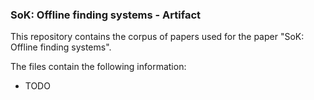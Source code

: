 ### SoK: Offline finding systems - Artifact 

This repository contains the corpus of papers used for the paper "SoK: Offline finding systems".

The files contain the following information:
* TODO
